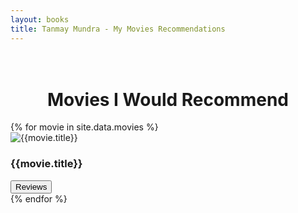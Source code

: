 ```yaml
---
layout: books
title: Tanmay Mundra - My Movies Recommendations
---
```

<head>
	<link rel="stylesheet" type="text/css" href="/books/css/book_style.css" />
	<link rel="stylesheet" type="text/css" href="/books/css/books_component.css" />
		<!-- Modernizr is used for flexbox fallback -->
	<script src="/books/js/modernizr.custom.js"></script>
</head>
<div class="view">
	<div class="my__suggestion"><center><h1><br>Movies I Would Recommend</h1></center><div>
		<section class="grid">
		{% for movie in site.data.movies %}
			<div class="product">
				<div class="product__info">
					<img class="product__image" src="{{movie.image}}" alt="{{movie.title}}" />
					<h3 class="product__title">{{movie.title}}</h3>
					<!--span class="product__author highlight">Paulo Coelho</span-->
					<button class="action action--button" onclick="window.open('{{movie.reviews}}')"><i class="fa fa-comments"></i><span class="action__text">Reviews</span></button>
				</div>
			</div>
		{% endfor %}				
		</section>
		<!--center>
			<h3>Bookworm eh? Follow me on <a href=""><img src="goodreads_logo.png" /></a></h3>
		</center-->
	</div>
</div>
